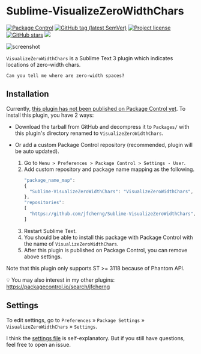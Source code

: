 # Sublime-VisualizeZeroWidthChars

<a href="https://packagecontrol.io/packages/VisualizeZeroWidthChars"><img alt="Package Control" src="https://img.shields.io/packagecontrol/dt/VisualizeZeroWidthChars?style=flat-square"></a>
<a href="https://github.com/jfcherng/Sublime-VisualizeZeroWidthChars/tags"><img alt="GitHub tag (latest SemVer)" src="https://img.shields.io/github/tag/jfcherng/Sublime-VisualizeZeroWidthChars?style=flat-square&logo=github"></a>
<a href="https://github.com/jfcherng/Sublime-VisualizeZeroWidthChars/blob/master/LICENSE"><img alt="Project license" src="https://img.shields.io/github/license/jfcherng/Sublime-VisualizeZeroWidthChars?style=flat-square&logo=github"></a>
<a href="https://github.com/jfcherng/Sublime-VisualizeZeroWidthChars/stargazers"><img alt="GitHub stars" src="https://img.shields.io/github/stars/jfcherng/Sublime-VisualizeZeroWidthChars?style=flat-square&logo=github"></a>
<a href="https://www.paypal.me/jfcherng/5usd" title="Donate to this project using Paypal"><img src="https://img.shields.io/badge/paypal-donate-blue.svg?style=flat-square&logo=paypal"></a>

![screenshot](https://raw.githubusercontent.com/jfcherng/Sublime-VisualizeZeroWidthChars/master/docs/screenshot.png)

`VisualizeZeroWidthChars` is a Sublime Text 3 plugin which indicates locations of zero-width chars.

```
Can you tel​l me wh​ere are ​zero-width spaces?
```


## Installation

Currently, [this plugin has not been published on Package Control yet](https://github.com/wbond/package_control_channel/pull/7671).
To install this plugin, you have 2 ways:

- Download the tarball from GitHub and decompress it to `Packages/` 
  with this plugin's directory renamed to `VisualizeZeroWidthChars`.
- Or add a custom Package Control repository (recommended, plugin will be auto updated).

  1. Go to `Menu > Preferences > Package Control > Settings - User`.
  1. Add custom repository and package name mapping as the following.
     ```javascript
     "package_name_map":
     {
       "Sublime-VisualizeZeroWidthChars": "VisualizeZeroWidthChars",
     },
     "repositories":
     [
       "https://github.com/jfcherng/Sublime-VisualizeZeroWidthChars",
     ]
     ```
  1. Restart Sublime Text.
  1. You should be able to install this package with Package Control with the name of `VisualizeZeroWidthChars`.
  1. After this plugin is published on Package Control, you can remove above settings.

Note that this plugin only supports ST >= 3118 because of Phantom API.

💡 You may also interest in my other plugins: https://packagecontrol.io/search/jfcherng


## Settings

To edit settings, go to `Preferences` » `Package Settings` » `VisualizeZeroWidthChars` » `Settings`.

I think the [settings file](https://github.com/jfcherng/Sublime-VisualizeZeroWidthChars/blob/master/VisualizeZeroWidthChars.sublime-settings) 
is self-explanatory. But if you still have questions, feel free to open an issue.
